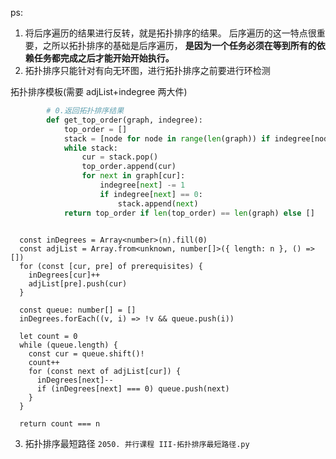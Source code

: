 ps:

1. 将后序遍历的结果进行反转，就是拓扑排序的结果。
   后序遍历的这一特点很重要，之所以拓扑排序的基础是后序遍历，
   **是因为一个任务必须在等到所有的依赖任务都完成之后才能开始开始执行。**
2. 拓扑排序只能针对有向无环图，进行拓扑排序之前要进行环检测

拓扑排序模板(需要 adjList+indegree 两大件)

```Python
        # 0.返回拓扑排序结果
        def get_top_order(graph, indegree):
            top_order = []
            stack = [node for node in range(len(graph)) if indegree[node] == 0]
            while stack:
                cur = stack.pop()
                top_order.append(cur)
                for next in graph[cur]:
                    indegree[next] -= 1
                    if indegree[next] == 0:
                        stack.append(next)
            return top_order if len(top_order) == len(graph) else []

```

```JS

  const inDegrees = Array<number>(n).fill(0)
  const adjList = Array.from<unknown, number[]>({ length: n }, () => [])
  for (const [cur, pre] of prerequisites) {
    inDegrees[cur]++
    adjList[pre].push(cur)
  }

  const queue: number[] = []
  inDegrees.forEach((v, i) => !v && queue.push(i))

  let count = 0
  while (queue.length) {
    const cur = queue.shift()!
    count++
    for (const next of adjList[cur]) {
      inDegrees[next]--
      if (inDegrees[next] === 0) queue.push(next)
    }
  }

  return count === n
```

3. 拓扑排序最短路径
   `2050. 并行课程 III-拓扑排序最短路径.py`
